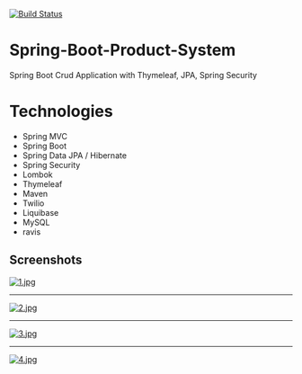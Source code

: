 [![Build Status](https://travis-ci.org/veritaserg/StoreApp.svg?branch=master)](https://travis-ci.org/veritaserg/StoreApp)


# Spring-Boot-Product-System

Spring Boot Crud Application with Thymeleaf, JPA, Spring Security

# Technologies

- Spring MVC
- Spring Boot
- Spring Data JPA / Hibernate
- Spring Security
- Lombok
- Thymeleaf
- Maven
- Twilio
- Liquibase
- MySQL
- ravis

## Screenshots

[![1.jpg](https://i.postimg.cc/ZRcQfm7d/1.jpg)](https://postimg.cc/CBRJ13Vh)
____________________________________________________________________________________________
[![2.jpg](https://i.postimg.cc/NFjzSnSP/2.jpg)](https://postimg.cc/WFx8J52M)
____________________________________________________________________________________________
[![3.jpg](https://i.postimg.cc/VsKTnYby/3.jpg)](https://postimg.cc/ThWCXv9Q)
____________________________________________________________________________________________
[![4.jpg](https://i.postimg.cc/T1N469X2/4.jpg)](https://postimg.cc/QK5bgctv)




